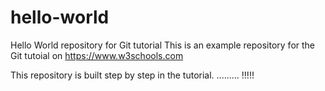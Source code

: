 # hello-world
Hello World repository for Git tutorial
This is an example repository for the Git tutoial on https://www.w3schools.com

This repository is built step by step in the tutorial.
.........
!!!!!

